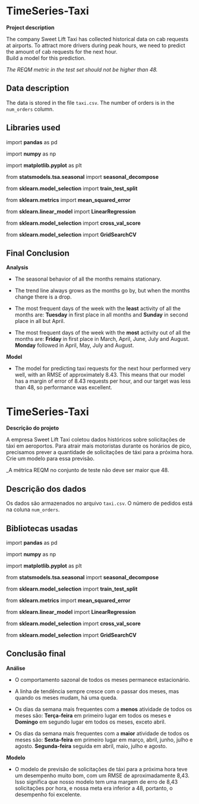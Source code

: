 # TimeSeries-Taxi


**Project description**

The company Sweet Lift Taxi has collected historical data on cab requests at airports. To attract more drivers during peak hours, we need to predict the amount of cab requests for the next hour. 	
Build a model for this prediction.

_The REQM metric in the test set should not be higher than 48._

## Data description

The data is stored in the file `taxi.csv`. The number of orders is in the `num_orders` column.

## Libraries used
import **pandas** as pd

import **numpy** as np

import **matplotlib.pyplot** as plt

from **statsmodels.tsa.seasonal** import **seasonal_decompose**

from **sklearn.model_selection** import **train_test_split**

from **sklearn.metrics** import **mean_squared_error**

from **sklearn.linear_model** import **LinearRegression**

from **sklearn.model_selection** import **cross_val_score**

from **sklearn.model_selection** import **GridSearchCV**

## Final Conclusion

**Analysis**
* The seasonal behavior of all the months remains stationary.


* The trend line always grows as the months go by, but when the months change there is a drop.


* The most frequent days of the week with the **least** activity of all the months are: **Tuesday** in first place in all months and **Sunday** in second place in all but April.


* The most frequent days of the week with the **most** activity out of all the months are: **Friday** in first place in March, April, June, July and August. **Monday** followed in April, May, July and August.

**Model**
* The model for predicting taxi requests for the next hour performed very well, with an RMSE of approximately 8.43. This means that our model has a margin of error of 8.43 requests per hour, and our target was less than 48, so performance was excellent.

# TimeSeries-Taxi


**Descrição do projeto**

A empresa Sweet Lift Taxi coletou dados históricos sobre solicitações de táxi em aeroportos. Para atrair mais motoristas durante os horários de pico, precisamos prever a quantidade de solicitações de táxi para a próxima hora. 	
Crie um modelo para essa previsão.

_A métrica REQM no conjunto de teste não deve ser maior que 48.

## Descrição dos dados

Os dados são armazenados no arquivo `taxi.csv`. O número de pedidos está na coluna `num_orders`.

## Bibliotecas usadas
import **pandas** as pd

import **numpy** as np

import **matplotlib.pyplot** as plt

from **statsmodels.tsa.seasonal** import **seasonal_decompose**

from **sklearn.model_selection** import **train_test_split**

from **sklearn.metrics** import **mean_squared_error**

from **sklearn.linear_model** import **LinearRegression**

from **sklearn.model_selection** import **cross_val_score**

from **sklearn.model_selection** import **GridSearchCV**

## Conclusão final

**Análise**
* O comportamento sazonal de todos os meses permanece estacionário.


* A linha de tendência sempre cresce com o passar dos meses, mas quando os meses mudam, há uma queda.


* Os dias da semana mais frequentes com a **menos** atividade de todos os meses são: **Terça-feira** em primeiro lugar em todos os meses e **Domingo** em segundo lugar em todos os meses, exceto abril.


* Os dias da semana mais frequentes com a **maior** atividade de todos os meses são: **Sexta-feira** em primeiro lugar em março, abril, junho, julho e agosto. **Segunda-feira** seguida em abril, maio, julho e agosto.

**Modelo**
* O modelo de previsão de solicitações de táxi para a próxima hora teve um desempenho muito bom, com um RMSE de aproximadamente 8,43. Isso significa que nosso modelo tem uma margem de erro de 8,43 solicitações por hora, e nossa meta era inferior a 48, portanto, o desempenho foi excelente.
